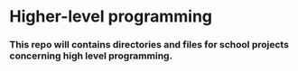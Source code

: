 # Higher-level programming
### This repo will contains directories and files for school projects concerning high level programming.
